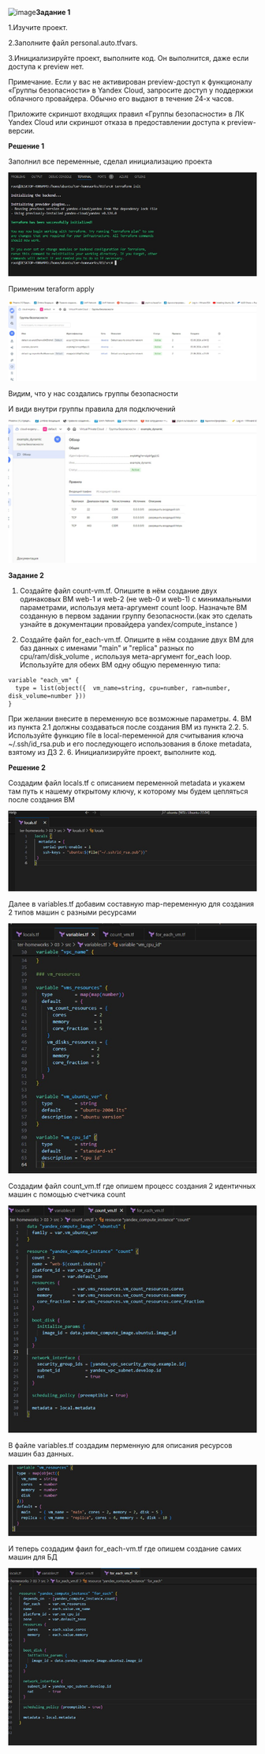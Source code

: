 ![image](https://github.com/user-attachments/assets/0b6304d0-504b-4495-990b-55a829fa1fed)**Задание 1**

1.Изучите проект.

2.Заполните файл personal.auto.tfvars.

3.Инициализируйте проект, выполните код. Он выполнится, даже если доступа к preview нет.

Примечание. Если у вас не активирован preview-доступ к функционалу «Группы безопасности» в Yandex Cloud, запросите доступ у поддержки облачного провайдера. Обычно его выдают в течение 24-х часов.

Приложите скриншот входящих правил «Группы безопасности» в ЛК Yandex Cloud или скриншот отказа в предоставлении доступа к preview-версии.




**Решение 1**

Заполнил все переменные, сделал инициализацию проекта

![alt text](https://github.com/mezhibo/Terrafrom3/blob/faa394a043154747c1ac5e9acef867b89b0dbbf3/IMG/1.jpg)

Применим teraform apply

![alt text](https://github.com/mezhibo/Terrafrom3/blob/faa394a043154747c1ac5e9acef867b89b0dbbf3/IMG/2.jpg)

Видим, что у нас создались группы безопасности

И види внутри группы правила для подключений 

![alt text](https://github.com/mezhibo/Terrafrom3/blob/8f56f1fcfb974fb51e3fabcd3e8704908a064e9f/IMG/3.jpg)


**Задание 2**

1. Создайте файл count-vm.tf. Опишите в нём создание двух одинаковых ВМ web-1 и web-2 (не web-0 и web-1) с минимальными параметрами, используя мета-аргумент count loop. Назначьте ВМ созданную в первом задании группу безопасности.(как это сделать узнайте в документации провайдера yandex/compute_instance )

2. Создайте файл for_each-vm.tf. Опишите в нём создание двух ВМ для баз данных с именами "main" и "replica" разных по cpu/ram/disk_volume , используя мета-аргумент for_each loop. Используйте для обеих ВМ одну общую переменную типа:
```
variable "each_vm" {
  type = list(object({  vm_name=string, cpu=number, ram=number, disk_volume=number }))
}
```

При желании внесите в переменную все возможные параметры. 4. ВМ из пункта 2.1 должны создаваться после создания ВМ из пункта 2.2. 5. Используйте функцию file в local-переменной для считывания ключа ~/.ssh/id_rsa.pub и его последующего использования в блоке metadata, взятому из ДЗ 2. 6. Инициализируйте проект, выполните код.



**Решение 2**


Создадим файл locals.tf с описанием переменной metadata и укажем там путь к нашему открытому ключу, к которому мы будем цепляться после создания ВМ

![alt text](https://github.com/mezhibo/Terrafrom3/blob/fc9a6637a63ce787a723cd48aee3820b1635b406/IMG/4.jpg)


Далее в variables.tf добавим составную map-переменную для создания 2 типов машин с разными ресурсами


![alt text](https://github.com/mezhibo/Terrafrom3/blob/fc9a6637a63ce787a723cd48aee3820b1635b406/IMG/5.jpg)


Создадим файл count_vm.tf где опишем процесс создания 2 идентичных машин с помощью счетчика count

![alt text](https://github.com/mezhibo/Terrafrom3/blob/fc9a6637a63ce787a723cd48aee3820b1635b406/IMG/6.jpg)


В файле variables.tf создадим перменную для описания ресурсов машин баз данных.

![alt text](https://github.com/mezhibo/Terrafrom3/blob/a969a9a00a4be681f86cc6931bf218235d394f71/IMG/8.jpg)

И теперь создадим фаил for_each-vm.tf где опишем создание самих машин для БД

![alt text](https://github.com/mezhibo/Terrafrom3/blob/a969a9a00a4be681f86cc6931bf218235d394f71/IMG/9.jpg)



